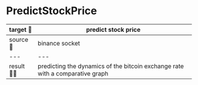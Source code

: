 # PredictStockPrice

  target 🎯|  predict stock price
 ---|---
 source 📶 | binance socket    
 ---|---
 result  👨‍🔬 | predicting the dynamics of the bitcoin exchange rate with a comparative graph
